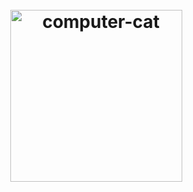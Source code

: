 <h1 align="center">
	<br>
	<img width="275" src="https://github.com/knutkirkhorn/knutkirkhorn/blob/main/cats.gif" alt="computer-cat">
	<br>
</h1>

<!--
**knutkirkhorn/knutkirkhorn** is a ✨ _special_ ✨ repository because its `README.md` (this file) appears on your GitHub profile.

Here are some ideas to get you started:

- 🔭 I’m currently working on ...
- 🌱 I’m currently learning ...
- 👯 I’m looking to collaborate on ...
- 🤔 I’m looking for help with ...
- 💬 Ask me about ...
- 📫 How to reach me: ...
- 😄 Pronouns: ...
- ⚡ Fun fact: ...
-->
